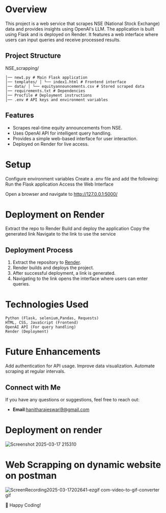 # Overview

This project is a web service that scrapes NSE (National Stock Exchange) data and provides insights using OpenAI's LLM. The application is built using Flask and is deployed on Render. It features a web interface where users can input queries and receive processed results.

## Project Structure

NSE_scrapping/
```
│── new1.py # Main Flask application
│── templates/ │ └── index1.html # Frontend interface
│── data/ │ └── equityannouncements.csv # Stored scraped data
│── requirements.txt # Dependencies
│── Procfile # Deployment instructions
│── .env # API keys and environment variables
```

## Features

- Scrapes real-time equity announcements from NSE.
- Uses OpenAI API for intelligent query handling.
- Provides a simple web-based interface for user interaction.
- Deployed on Render for live access.

   
# Setup

Configure environment variables
Create a .env file and add the following:
Run the Flask application
Access the Web Interface

Open a browser and navigate to http://127.0.0.1:5000/

# Deployment on Render

Extract the repo to Render
Build and deploy the application
Copy the generated link
Navigate to the link to use the service

## Deployment Process

1. Extract the repository to [Render](https://render.com/).
2. Render builds and deploys the project.
3. After successful deployment, a link is generated.
4. Navigating to the link opens the interface where users can enter queries.

# Technologies Used
```
Python (Flask, selenium,Pandas, Requests)
HTML, CSS, JavaScript (Frontend)
OpenAI API (For query handling)
Render (Deployment)
```
# Future Enhancements
Add authentication for API usage.
Improve data visualization.
Automate scraping at regular intervals.

## Connect with Me

If you have any questions or suggestions, feel free to reach out:

- **Email**:hanitharajeswari9@gmail.com

# Deployment on render
![Screenshot 2025-03-17 215310](https://github.com/user-attachments/assets/41d24d17-092c-45f7-9e4a-c94cf24b2591)
# Web Scrapping on dynamic website on postman
![ScreenRecording2025-03-17202641-ezgif com-video-to-gif-converter gif](https://github.com/user-attachments/assets/2859aef8-ae9b-4b08-bb90-dc7735e9e044)



🚀 Happy Coding!
